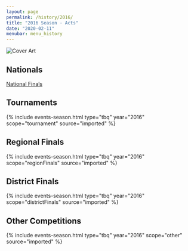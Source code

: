 ```yaml
---
layout: page
permalink: /history/2016/
title: "2016 Season - Acts"
date: "2020-02-11"
menubar: menu_history
---
```


<img src="{% link assets/scripture-portions/2016.jpg %}" alt="Cover Art" style="max-height:400px" />

## Nationals

<a href="{% link _pages/history/2016/nationals.md %}" class="button is-primary">National Finals</a>

## Tournaments

{% include events-season.html type="tbq" year="2016" scope="tournament" source="imported" %}

## Regional Finals

{% include events-season.html type="tbq" year="2016" scope="regionFinals" source="imported" %}

## District Finals

{% include events-season.html type="tbq" year="2016" scope="districtFinals" source="imported" %}

## Other Competitions

{% include events-season.html type="tbq" year="2016" scope="other" source="imported" %}